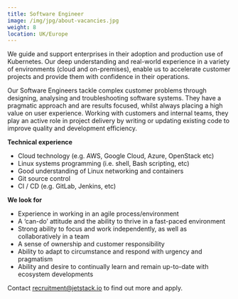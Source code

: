 ```yaml
---
title: Software Engineer
image: /img/jpg/about-vacancies.jpg
weight: 8
location: UK/Europe
---
```


We guide and support enterprises in their adoption and production use of Kubernetes. Our deep understanding and real-world experience in a variety of environments (cloud and on-premises), enable us to accelerate customer projects and provide them with confidence in their operations.

Our Software Engineers tackle complex customer problems through designing, analysing and troubleshooting software systems. They have a pragmatic approach and are results focused, whilst always placing a high value on user experience. Working with customers and internal teams, they play an active role in project delivery by writing or updating existing code to improve quality and development efficiency. 

**Technical experience**

* Cloud technology (e.g. AWS, Google Cloud, Azure, OpenStack etc)
* Linux systems programming (i.e. shell, Bash scripting, etc)
* Good understanding of Linux networking and containers
* Git source control
* CI / CD (e.g. GitLab, Jenkins, etc)

**We look for**

* Experience in working in an agile process/environment
* A ‘can-do’ attitude and the ability to thrive in a fast-paced environment
* Strong ability to focus and work independently, as well as collaboratively in a team
* A sense of ownership and customer responsibility 
* Ability to adapt to circumstance and respond with urgency and pragmatism 
* Ability and desire to continually learn and remain up-to-date with ecosystem developments


Contact <a href="mailto:recruitment@jetstack.io">recruitment@jetstack.io</a> to find out more and apply.